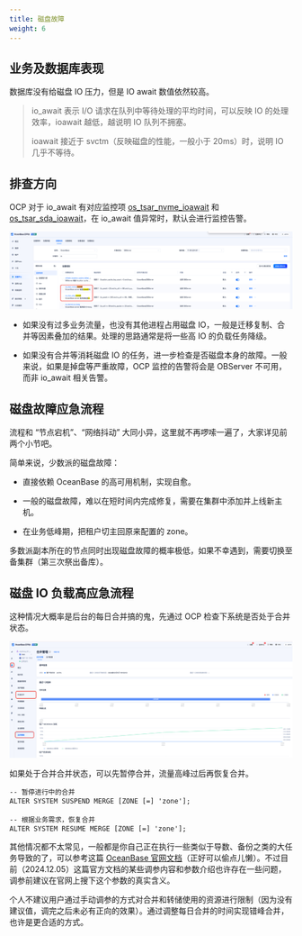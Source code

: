 ```yaml
---
title: 磁盘故障
weight: 6
---
```


## 业务及数据库表现

数据库没有给磁盘 IO 压力，但是 IO await 数值依然较高。

> io_await 表示 I/O 请求在队列中等待处理的平均时间，可以反映 IO 的处理效率，ioawait 越低，越说明 IO 队列不拥塞。
>
> ioawait 接近于 svctm（反映磁盘的性能，一般小于 20ms）时，说明 IO 几乎不等待。

## 排查方向

OCP 对于 io_await 有对应监控项 [os_tsar_nvme_ioawait](https://www.oceanbase.com/docs/common-ocp-1000000001740621) 和 [os_tsar_sda_ioawait](https://www.oceanbase.com/docs/common-ocp-1000000001740634)，在 io_await 值异常时，默认会进行监控告警。

![image](/img/user_manual/operation_and_maintenance/emergency_handbook/06_disk_problem/001.png)

- 如果没有过多业务流量，也没有其他进程占用磁盘 IO，一般是迁移复制、合并等因素叠加的结果。处理的思路通常是将一些高 IO 的负载任务降级。

- 如果没有合并等消耗磁盘 IO 的任务，进一步检查是否磁盘本身的故障。一般来说，如果是掉盘等严重故障，OCP 监控的告警将会是 OBServer 不可用，而非 io_await 相关告警。

## 磁盘故障应急流程

流程和 “节点宕机”、“网络抖动” 大同小异，这里就不再啰嗦一遍了，大家详见前两个小节吧。

简单来说，少数派的磁盘故障：

- 直接依赖 OceanBase 的高可用机制，实现自愈。

- 一般的磁盘故障，难以在短时间内完成修复，需要在集群中添加并上线新主机。

- 在业务低峰期，把租户切主回原来配置的 zone。

多数派副本所在的节点同时出现磁盘故障的概率极低，如果不幸遇到，需要切换至备集群（第三次祭出备库）。


## 磁盘 IO 负载高应急流程

这种情况大概率是后台的每日合并搞的鬼，先通过 OCP 检查下系统是否处于合并状态。

![image](/img/user_manual/operation_and_maintenance/emergency_handbook/06_disk_problem/002.png)

如果处于合并合并状态，可以先暂停合并，流量高峰过后再恢复合并。
```
-- 暂停进行中的合并
ALTER SYSTEM SUSPEND MERGE [ZONE [=] 'zone'];

-- 根据业务需求，恢复合并
ALTER SYSTEM RESUME MERGE [ZONE [=] 'zone'];
```

其他情况都不太常见，一般都是你自己正在执行一些类似于导数、备份之类的大任务导致的了，可以参考这篇 [OceanBase 官网文档](https://www.oceanbase.com/docs/common-oceanbase-database-cn-1000000001574364)（正好可以偷点儿懒）。不过目前（2024.12.05）这篇官方文档的某些调参内容和参数介绍也许存在一些问题，调参前建议在官网上搜下这个参数的真实含义。

个人不建议用户通过手动调参的方式对合并和转储使用的资源进行限制（因为没有建议值，调完之后未必有正向的效果）。通过调整每日合并的时间实现错峰合并，也许是更合适的方式。